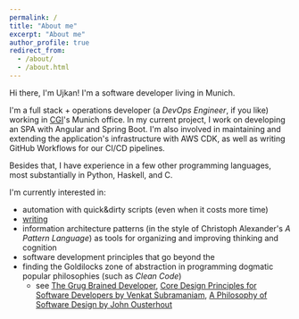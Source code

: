 ```yaml
---
permalink: /
title: "About me"
excerpt: "About me"
author_profile: true
redirect_from: 
  - /about/
  - /about.html
---
```

Hi there, I'm Ujkan! I'm a software developer living in Munich.

I'm a full stack + operations developer (a *DevOps Engineer*, if you like) working in [CGI](https://www.cgi.com/de/de)'s Munich
 office. In my current project, I work on developing an SPA with Angular and Spring Boot. 
 I'm also involved in maintaining and extending the application's infrastructure 
 with AWS CDK, as well as writing GitHub Workflows for our CI/CD pipelines.

Besides that, I have experience in a few other programming languages,
most substantially in Python, Haskell, and C.

I'm currently interested in:
- automation with quick&dirty scripts (even when it costs more time)
- [writing](https://ujkan.github.io/year-archive/)
- information architecture patterns (in the style of Christoph Alexander's 
*A Pattern Language*) as tools for organizing and improving thinking and
cognition
- software development principles that go beyond the 
- finding the Goldilocks zone of abstraction in programming
dogmatic popular philosophies (such as *Clean Code*)
  - see [The Grug Brained Developer](https://grugbrain.dev/),
[Core Design Principles for Software Developers by Venkat Subramaniam](https://www.youtube.com/watch?v=llGgO74uXMI),
[A Philosophy of Software Design by John Ousterhout](https://www.amazon.com/Philosophy-Software-Design-John-Ousterhout/dp/1732102201)


